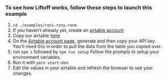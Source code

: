 ### To see how Liftoff works, follow these steps to launch this example

1. `cd ./examples/roni-rony-rone`
2. If you haven't already yet, create an [airtable account](https://airtable.com/signup)
3. Copy our airtable [here](https://airtable.com/shrPGjHpuY6ymFrEI/tblD67h7H7u2zbthH/viw54wUiBaVqVbG1V)
4. On the [Airtable account page](https://airtable.com/account), generate and then copy your API key. You'll need this in order to pull the data from the table you copied over.
5. run `npm i` followed by `npm run setup` Follow the prompts to setup your environment variables.
6. Run it with `yarn start:dev`.
7. Edit the values in your airtable and refresh the browser to see your changes.
